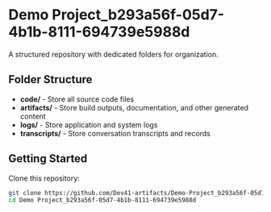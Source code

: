# Demo Project_b293a56f-05d7-4b1b-8111-694739e5988d
A structured repository with dedicated folders for organization.

## Folder Structure

- **code/** - Store all source code files
- **artifacts/** - Store build outputs, documentation, and other generated content
- **logs/** - Store application and system logs
- **transcripts/** - Store conversation transcripts and records

## Getting Started

Clone this repository:
```bash
git clone https://github.com/Dev41-artifacts/Demo-Project_b293a56f-05d7-4b1b-8111-694739e5988d
cd Demo Project_b293a56f-05d7-4b1b-8111-694739e5988d
```
